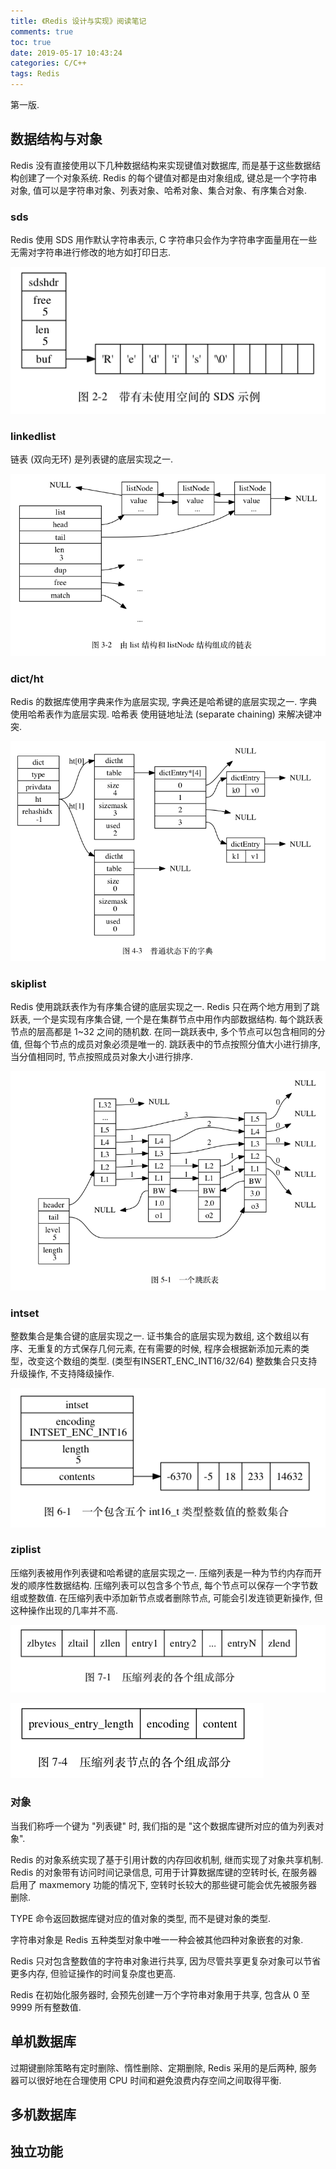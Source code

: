 ```yaml
---
title: 《Redis 设计与实现》阅读笔记
comments: true
toc: true
date: 2019-05-17 10:43:24
categories: C/C++
tags: Redis
---
```


第一版.

<!--more-->

## 数据结构与对象

Redis 没有直接使用以下几种数据结构来实现键值对数据库, 而是基于这些数据结构创建了一个对象系统.
Redis 的每个键值对都是由对象组成, 键总是一个字符串对象, 值可以是字符串对象、列表对象、哈希对象、集合对象、有序集合对象.

### sds

Redis 使用 SDS 用作默认字符串表示, C 字符串只会作为字符串字面量用在一些无需对字符串进行修改的地方如打印日志.

![](/images/redis-sds.png)

### linkedlist

链表 (双向无环) 是列表键的底层实现之一.

![](/images/redis-list.png)

### dict/ht

Redis 的数据库使用字典来作为底层实现, 字典还是哈希键的底层实现之一.
字典 使用哈希表作为底层实现.
哈希表 使用链地址法 (separate chaining) 来解决键冲突.

![](/images/redis-ht.png)

### skiplist

Redis 使用跳跃表作为有序集合键的底层实现之一.
Redis 只在两个地方用到了跳跃表, 一个是实现有序集合键, 一个是在集群节点中用作内部数据结构.
每个跳跃表节点的层高都是 1~32 之间的随机数.
在同一跳跃表中, 多个节点可以包含相同的分值, 但每个节点的成员对象必须是唯一的.
跳跃表中的节点按照分值大小进行排序, 当分值相同时, 节点按照成员对象大小进行排序.

![](/images/redis-sl.png)

### intset

整数集合是集合键的底层实现之一.
证书集合的底层实现为数组, 这个数组以有序、无重复的方式保存几何元素, 在有需要的时候, 程序会根据新添加元素的类型，改变这个数组的类型. (类型有INSERT_ENC_INT16/32/64)
整数集合只支持升级操作, 不支持降级操作.

![](/images/redis-intset.png)

### ziplist

压缩列表被用作列表键和哈希键的底层实现之一.
压缩列表是一种为节约内存而开发的顺序性数据结构.
压缩列表可以包含多个节点, 每个节点可以保存一个字节数组或整数值.
在压缩列表中添加新节点或者删除节点, 可能会引发连锁更新操作, 但这种操作出现的几率并不高.

![](/images/redis-ziplist1.png)

![](/images/redis-ziplist2.png)

### 对象

当我们称呼一个键为 "列表键" 时, 我们指的是 "这个数据库键所对应的值为列表对象".

Redis 的对象系统实现了基于引用计数的内存回收机制, 继而实现了对象共享机制.
Redis 的对象带有访问时间记录信息, 可用于计算数据库键的空转时长, 在服务器启用了 maxmemory 功能的情况下, 空转时长较大的那些键可能会优先被服务器删除.

TYPE 命令返回数据库键对应的值对象的类型, 而不是键对象的类型.

字符串对象是 Redis 五种类型对象中唯一一种会被其他四种对象嵌套的对象.

Redis 只对包含整数值的字符串对象进行共享, 因为尽管共享更复杂对象可以节省更多内存, 但验证操作的时间复杂度也更高.

Redis 在初始化服务器时, 会预先创建一万个字符串对象用于共享, 包含从 0 至 9999 所有整数值.

## 单机数据库

过期键删除策略有定时删除、惰性删除、定期删除, Redis 采用的是后两种, 服务器可以很好地在合理使用 CPU 时间和避免浪费内存空间之间取得平衡.


## 多机数据库

## 独立功能
